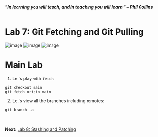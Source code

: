 ***"In learning you will teach, and in teaching you will learn." – Phil Collins***
<br><br>



# Lab 7: Git Fetching and Git Pulling
![image](https://github.com/user-attachments/assets/8afb50ac-1e45-496b-9c15-8b4ab8de80d8) ![image](https://github.com/user-attachments/assets/c2727881-ffb1-4e9f-9391-2c02abf47e94) ![image](https://github.com/user-attachments/assets/f4e56dd4-efa2-4d3c-8d54-08f8937c574e)

# Main Lab
1. Let's play with `fetch`:
```
git checkout main
git fetch origin main
```

2. Let's view all the branches including remotes:
```
git branch -a
```



<br><br>
**Next:** [Lab 8: Stashing and Patching](08_stashing_and_patching.md)

